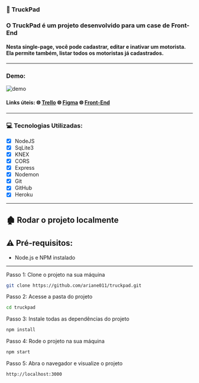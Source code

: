 ### :truck: TruckPad

### O TruckPad é um projeto desenvolvido para um case de Front-End

#### Nesta single-page, você pode cadastrar, editar e inativar um motorista. Ela permite também, listar todos os motoristas já cadastrados.

****

### Demo:

![demo](./src/assets/gifs/demo.gif)

#### Links úteis:  :globe_with_meridians: [Trello](https://trello.com/invite/b/HzSI5fHT/1e7fa5f84817058e7efe75218569a38c/truckpad) :globe_with_meridians: [Figma](https://trello.com/b/HzSI5fHT/truckpad) :globe_with_meridians: [Front-End](https://github.com/ariane011/truckpad-front-end)

****

### :computer: Tecnologias Utilizadas:
 
- [x] NodeJS
- [x] SqLite3
- [x] KNEX
- [x] CORS
- [x] Express
- [x] Nodemon
- [x] Git
- [x] GitHub
- [x] Heroku

****

## :derelict_house: Rodar o projeto localmente

## ⚠️ Pré-requisitos: 

- Node.js e NPM instalado

****

Passo 1: Clone o projeto na sua máquina

```sh
git clone https://github.com/ariane011/truckpad.git
```
Passo 2: Acesse a pasta do projeto

```sh
cd truckpad
```

Passo 3: Instale todas as dependências do projeto

```sh
npm install
```

Passo 4: Rode o projeto na sua máquina

```sh
npm start
```

Passo 5: Abra o navegador e visualize o projeto

```sh
http://localhost:3000
